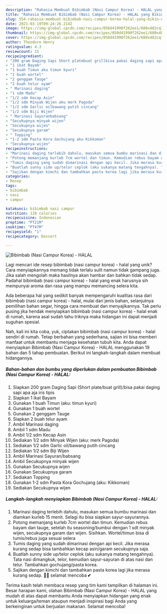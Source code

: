 ```yaml
---
description: "Rahasia Membuat Bibimbab (Nasi Campur Korea) - HALAL yang Bikin Ngiler"
title: "Rahasia Membuat Bibimbab (Nasi Campur Korea) - HALAL yang Bikin Ngiler"
slug: 554-rahasia-membuat-bibimbab-nasi-campur-korea-halal-yang-bikin-ngiler
date: 2021-03-19T09:24:26.214Z
image: https://img-global.cpcdn.com/recipes/058d41990f262ee1/680x482cq70/bibimbab-nasi-campur-korea-halal-foto-resep-utama.jpg
thumbnail: https://img-global.cpcdn.com/recipes/058d41990f262ee1/680x482cq70/bibimbab-nasi-campur-korea-halal-foto-resep-utama.jpg
cover: https://img-global.cpcdn.com/recipes/058d41990f262ee1/680x482cq70/bibimbab-nasi-campur-korea-halal-foto-resep-utama.jpg
author: Theodore Henry
ratingvalue: 4.3
reviewcount: 15
recipeingredient:
- "200 gram Daging Sapi Short platebuat grillbisa pakai daging sapi apa aja iris tipis"
- "1 ikat Bayam"
- "1 buah Timun aku timun kyuri"
- "1 buah wortel"
- "2 genggam Tauge"
- "2 buah telur ayam"
- " Marinasi daging"
- "1 sdm Madu"
- "1/2 sdm Kecap Asin"
- "1/2 sdm Minyak Wijen aku merk Pagoda"
- "1/2 sdm Garlic oilbawang putih cincang"
- "1/2 sdm Biji Wijen"
- " Marinasi Sayuranbabsang"
- "Secukupnya minyak wijen"
- "Secukupnya wijen"
- "Secukupnya garam"
- " Topping"
- "1-2 sdm Pasta Kora Gochujang aku Kikkoman"
- "Secukupnya wijen"
recipeinstructions:
- "Marinasi daging terlebih dahulu, masukan semua bumbu marinasi dan diamkan kurleb 15 menit. Selagi itu bisa siapkan sayur-sayurannya."
- "Potong memanjang kurleb 7cm wortel dan timun. Kemudian rebus bayam dan tauge, setelah itu seasoning/bumbui dengan 1 sdt minyak wijen, secukupnya garam dan wijen. Sisihkan. Wortel/timun bisa di tumis/rebus juga sesuai selera"
- "Tumis daging yang sudah dimarinasi dengan api kecil. Jika merasa kurang sedap bisa tambahkan kecap asin/garam secukupnya saja."
- "Buatlah sunny side up/telor ceplok (aku sukanya matang tengahnya). Tata nasi dimangkuk, telor, kemudian sayur-sayuran di atas nasi dan telur. Tambahkan gochujang/pasta korea."
- "Sajikan dengan kimchi dan tambahkan pasta korea lagi jika merasa kurang sedap. 👍🏼 selamat mencoba 💕"
categories:
- Resep
tags:
- bibimbab
- nasi
- campur

katakunci: bibimbab nasi campur 
nutrition: 128 calories
recipecuisine: Indonesian
preptime: "PT21M"
cooktime: "PT47M"
recipeyield: "1"
recipecategory: Dessert

---
```



![Bibimbab (Nasi Campur Korea) - HALAL](https://img-global.cpcdn.com/recipes/058d41990f262ee1/680x482cq70/bibimbab-nasi-campur-korea-halal-foto-resep-utama.jpg)

Lagi mencari ide resep bibimbab (nasi campur korea) - halal yang unik? Cara menyiapkannya memang tidak terlalu sulit namun tidak gampang juga. Jika salah mengolah maka hasilnya akan hambar dan bahkan tidak sedap. Padahal bibimbab (nasi campur korea) - halal yang enak harusnya sih mempunyai aroma dan rasa yang mampu memancing selera kita.

Ada beberapa hal yang sedikit banyak mempengaruhi kualitas rasa dari bibimbab (nasi campur korea) - halal, mulai dari jenis bahan, selanjutnya pemilihan bahan segar, hingga cara membuat dan menyajikannya. Tak perlu pusing jika hendak menyiapkan bibimbab (nasi campur korea) - halal enak di rumah, karena asal sudah tahu triknya maka hidangan ini dapat menjadi suguhan spesial.




Nah, kali ini kita coba, yuk, ciptakan bibimbab (nasi campur korea) - halal sendiri di rumah. Tetap berbahan yang sederhana, sajian ini bisa memberi manfaat untuk membantu menjaga kesehatan tubuh kita. Anda dapat menyiapkan Bibimbab (Nasi Campur Korea) - HALAL menggunakan 19 bahan dan 5 tahap pembuatan. Berikut ini langkah-langkah dalam membuat hidangannya.

<!--inarticleads1-->

##### Bahan-bahan dan bumbu yang diperlukan dalam pembuatan Bibimbab (Nasi Campur Korea) - HALAL:

1. Siapkan 200 gram Daging Sapi (Short plate/buat grill)/bisa pakai daging sapi apa aja iris tipis
1. Siapkan 1 ikat Bayam
1. Gunakan 1 buah Timun (aku: timun kyuri)
1. Gunakan 1 buah wortel
1. Gunakan 2 genggam Tauge
1. Siapkan 2 buah telur ayam
1. Ambil  Marinasi daging
1. Ambil 1 sdm Madu
1. Ambil 1/2 sdm Kecap Asin
1. Sediakan 1/2 sdm Minyak Wijen (aku: merk Pagoda)
1. Sediakan 1/2 sdm Garlic oil/bawang putih cincang
1. Sediakan 1/2 sdm Biji Wijen
1. Ambil  Marinasi Sayuran/babsang
1. Ambil Secukupnya minyak wijen
1. Gunakan Secukupnya wijen
1. Gunakan Secukupnya garam
1. Sediakan  Topping
1. Gunakan 1-2 sdm Pasta Kora Gochujang (aku: Kikkoman)
1. Sediakan Secukupnya wijen




<!--inarticleads2-->

##### Langkah-langkah menyiapkan Bibimbab (Nasi Campur Korea) - HALAL:

1. Marinasi daging terlebih dahulu, masukan semua bumbu marinasi dan diamkan kurleb 15 menit. Selagi itu bisa siapkan sayur-sayurannya.
1. Potong memanjang kurleb 7cm wortel dan timun. Kemudian rebus bayam dan tauge, setelah itu seasoning/bumbui dengan 1 sdt minyak wijen, secukupnya garam dan wijen. Sisihkan. Wortel/timun bisa di tumis/rebus juga sesuai selera
1. Tumis daging yang sudah dimarinasi dengan api kecil. Jika merasa kurang sedap bisa tambahkan kecap asin/garam secukupnya saja.
1. Buatlah sunny side up/telor ceplok (aku sukanya matang tengahnya). Tata nasi dimangkuk, telor, kemudian sayur-sayuran di atas nasi dan telur. Tambahkan gochujang/pasta korea.
1. Sajikan dengan kimchi dan tambahkan pasta korea lagi jika merasa kurang sedap. 👍🏼 selamat mencoba 💕




Terima kasih telah membaca resep yang tim kami tampilkan di halaman ini. Besar harapan kami, olahan Bibimbab (Nasi Campur Korea) - HALAL yang mudah di atas dapat membantu Anda menyiapkan hidangan yang enak untuk keluarga/teman ataupun menjadi inspirasi bagi Anda yang berkeinginan untuk berjualan makanan. Selamat mencoba!
